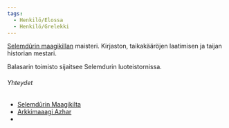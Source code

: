 ```yaml
---
tags:
  - Henkilö/Elossa
  - Henkilö/Grelekki
---
```

[Selemdûrin maagikillan](Selemdûrin%20Maagikilta.md) maisteri. Kirjaston, taikakääröjen laatimisen ja taijan historian mestari.

Balasarin toimisto sijaitsee Selemdurin luoteistornissa.

###### Yhteydet
- [Selemdûrin Maagikilta](Selemdûrin%20Maagikilta.md)
- [Arkkimaaagi Azhar](Arkkimaaagi%20Azhar.md)
- 